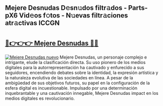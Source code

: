 ## Mejere Desnudas D𝚎sn𝚞dos filtr𝚊dos - Parts-pX6 Vid𝚎os f𝚘tos - N𝚞evas filtr𝚊ciones atr𝚊ctivas ICCGN

# <h2><a href="http://mb97y8.tromn.icu/?c=Mejere+Desnudas">🔗👉👉👉 Mejere Desnudas 🔗🔗</a></h2>

[![Mejere Desnudas nuevo](https://i.imgur.com/pEAQMta.gif)](http://mb97y8.tromn.icu/?c=Mejere+Desnudas)
Mejere Desnudas, un personaje complejo e intrigante, elude la clasificación directa. Su uso pionero de los medios digitales para la autorrepresentación ha cautivado y enfurecido a sus seguidores, encendiendo debates sobre la identidad, la expresión artística y la naturaleza evolutiva de las sociedades en línea. A pesar de la ambigüedad de sus objetivos futuros, su papel en la configuración de la esfera digital es incuestionable. Impulsado por una determinación inquebrantable y una cautivación innegable, Mejere Desnudas impact en los medios digitales es revolucionario.
